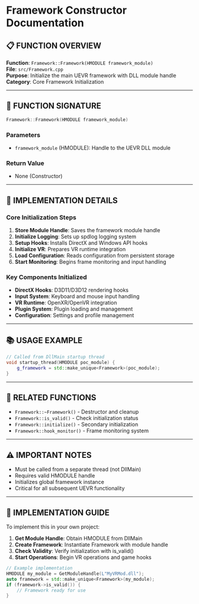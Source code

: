 # Framework Constructor Documentation

## 📋 **FUNCTION OVERVIEW**

**Function**: `Framework::Framework(HMODULE framework_module)`  
**File**: `src/Framework.cpp`  
**Purpose**: Initialize the main UEVR framework with DLL module handle  
**Category**: Core Framework Initialization  

---

## 🎯 **FUNCTION SIGNATURE**

```cpp
Framework::Framework(HMODULE framework_module)
```

### **Parameters**
- `framework_module` (HMODULE): Handle to the UEVR DLL module

### **Return Value**
- None (Constructor)

---

## 🔧 **IMPLEMENTATION DETAILS**

### **Core Initialization Steps**
1. **Store Module Handle**: Saves the framework module handle
2. **Initialize Logging**: Sets up spdlog logging system
3. **Setup Hooks**: Installs DirectX and Windows API hooks
4. **Initialize VR**: Prepares VR runtime integration
5. **Load Configuration**: Reads configuration from persistent storage
6. **Start Monitoring**: Begins frame monitoring and input handling

### **Key Components Initialized**
- **DirectX Hooks**: D3D11/D3D12 rendering hooks
- **Input System**: Keyboard and mouse input handling
- **VR Runtime**: OpenXR/OpenVR integration
- **Plugin System**: Plugin loading and management
- **Configuration**: Settings and profile management

---

## 📚 **USAGE EXAMPLE**

```cpp
// Called from DllMain startup thread
void startup_thread(HMODULE poc_module) {
    g_framework = std::make_unique<Framework>(poc_module);
}
```

---

## 🔗 **RELATED FUNCTIONS**
- `Framework::~Framework()` - Destructor and cleanup
- `Framework::is_valid()` - Check initialization status
- `Framework::initialize()` - Secondary initialization
- `Framework::hook_monitor()` - Frame monitoring system

---

## ⚠️ **IMPORTANT NOTES**
- Must be called from a separate thread (not DllMain)
- Requires valid HMODULE handle
- Initializes global framework instance
- Critical for all subsequent UEVR functionality

---

## 🚀 **IMPLEMENTATION GUIDE**

To implement this in your own project:

1. **Get Module Handle**: Obtain HMODULE from DllMain
2. **Create Framework**: Instantiate Framework with module handle
3. **Check Validity**: Verify initialization with is_valid()
4. **Start Operations**: Begin VR operations and game hooks

```cpp
// Example implementation
HMODULE my_module = GetModuleHandle(L"MyVRMod.dll");
auto framework = std::make_unique<Framework>(my_module);
if (framework->is_valid()) {
    // Framework ready for use
}
```
